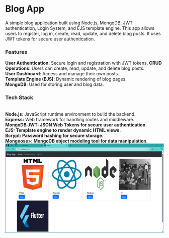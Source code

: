 <h1> Blog App </h1>
A simple blog application built using Node.js, MongoDB, JWT authentication, Login System, and EJS template engine. This app allows users to register, log in, create, read, update, and delete blog posts. It uses JWT tokens for secure user authentication.

<h3>Features</h3>
<b>User Authentication</b>: Secure login and registration with JWT tokens.
<b>CRUD Operations</b>: Users can create, read, update, and delete blog posts.</br>
<b>User Dashboard</b>: Access and manage their own posts.</br>
<b>Template Engine (EJS)</b>: Dynamic rendering of blog pages.</br>
<b>MongoDB</b>: Used for storing user and blog data.</br>
<h3>Tech Stack</h3></br>
<b>Node.js</b>: JavaScript runtime environment to build the backend.</br>
<b>Express:</b> Web framework for handling routes and middleware.</br>
<b>MongoDB</b: NoSQL database for storing user and blog data.</br>
<b>JWT</b>: JSON Web Tokens for secure user authentication.</br>
<b>EJS</b>: Template engine to render dynamic HTML views.</br>
<b>Bcrypt</b>: Password hashing for secure storage.</br>
<b>Mongoose></b>: MongoDB object modeling tool for data manipulation.</br>
<img src="https://raw.githubusercontent.com/the-princekrrazz/BLOG/refs/heads/main/blogpic.png"></img>
